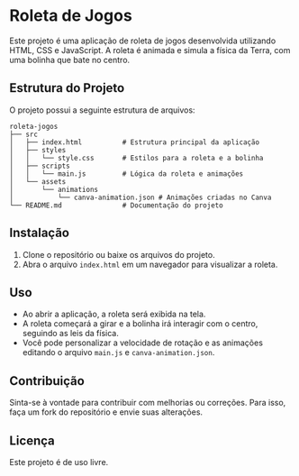 # Roleta de Jogos

Este projeto é uma aplicação de roleta de jogos desenvolvida utilizando HTML, CSS e JavaScript. A roleta é animada e simula a física da Terra, com uma bolinha que bate no centro.

## Estrutura do Projeto

O projeto possui a seguinte estrutura de arquivos:

```
roleta-jogos
├── src
│   ├── index.html          # Estrutura principal da aplicação
│   ├── styles
│   │   └── style.css       # Estilos para a roleta e a bolinha
│   ├── scripts
│   │   └── main.js         # Lógica da roleta e animações
│   └── assets
│       └── animations
│           └── canva-animation.json # Animações criadas no Canva
└── README.md               # Documentação do projeto
```

## Instalação

1. Clone o repositório ou baixe os arquivos do projeto.
2. Abra o arquivo `index.html` em um navegador para visualizar a roleta.

## Uso

- Ao abrir a aplicação, a roleta será exibida na tela.
- A roleta começará a girar e a bolinha irá interagir com o centro, seguindo as leis da física.
- Você pode personalizar a velocidade de rotação e as animações editando o arquivo `main.js` e `canva-animation.json`.

## Contribuição

Sinta-se à vontade para contribuir com melhorias ou correções. Para isso, faça um fork do repositório e envie suas alterações.

## Licença

Este projeto é de uso livre.